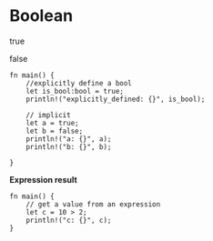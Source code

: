 # Boolean

true

false

```
fn main() {
    //explicitly define a bool
    let is_bool:bool = true;
    println!("explicitly_defined: {}", is_bool);
    
    // implicit
    let a = true;
    let b = false;
    println!("a: {}", a);
    println!("b: {}", b);

}

```

**Expression result**

```
fn main() {
    // get a value from an expression
    let c = 10 > 2;
    println!("c: {}", c);
}
```

